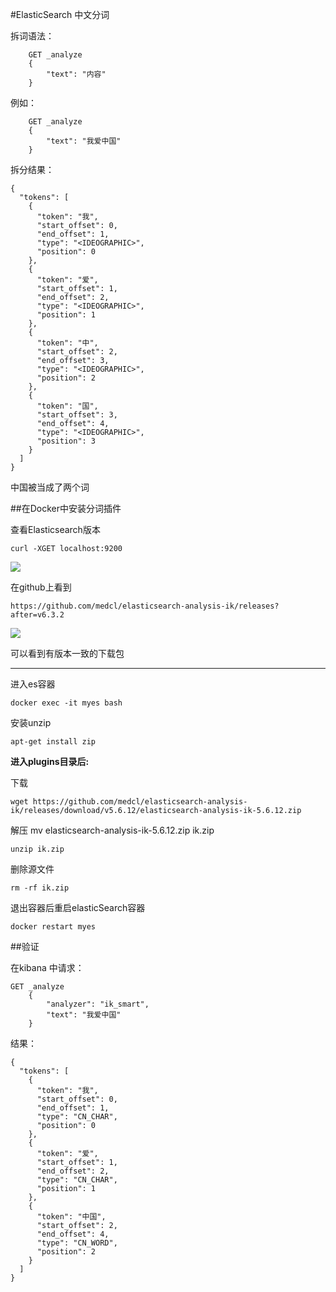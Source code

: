 #ElasticSearch 中文分词



拆词语法：


		GET _analyze
		{
			"text": "内容"
		}


例如：

		GET _analyze
		{
			"text": "我爱中国"
		}

拆分结果：

	{
	  "tokens": [
	    {
	      "token": "我",
	      "start_offset": 0,
	      "end_offset": 1,
	      "type": "<IDEOGRAPHIC>",
	      "position": 0
	    },
	    {
	      "token": "爱",
	      "start_offset": 1,
	      "end_offset": 2,
	      "type": "<IDEOGRAPHIC>",
	      "position": 1
	    },
	    {
	      "token": "中",
	      "start_offset": 2,
	      "end_offset": 3,
	      "type": "<IDEOGRAPHIC>",
	      "position": 2
	    },
	    {
	      "token": "国",
	      "start_offset": 3,
	      "end_offset": 4,
	      "type": "<IDEOGRAPHIC>",
	      "position": 3
	    }
	  ]
	}



中国被当成了两个词


##在Docker中安装分词插件


查看Elasticsearch版本

	curl -XGET localhost:9200

![](../Images/9.png)


在github上看到

	https://github.com/medcl/elasticsearch-analysis-ik/releases?after=v6.3.2

![](../Images/10.png)

可以看到有版本一致的下载包


---

进入es容器 

	docker exec -it myes bash


安装unzip

	apt-get install zip




**进入plugins目录后:**


下载

	wget https://github.com/medcl/elasticsearch-analysis-ik/releases/download/v5.6.12/elasticsearch-analysis-ik-5.6.12.zip


解压
	mv elasticsearch-analysis-ik-5.6.12.zip ik.zip

	unzip ik.zip


删除源文件

	rm -rf ik.zip

退出容器后重启elasticSearch容器

	docker restart myes



##验证

在kibana 中请求：


	GET _analyze
		{
			"analyzer": "ik_smart",
			"text": "我爱中国"
		}


结果：

	{
	  "tokens": [
	    {
	      "token": "我",
	      "start_offset": 0,
	      "end_offset": 1,
	      "type": "CN_CHAR",
	      "position": 0
	    },
	    {
	      "token": "爱",
	      "start_offset": 1,
	      "end_offset": 2,
	      "type": "CN_CHAR",
	      "position": 1
	    },
	    {
	      "token": "中国",
	      "start_offset": 2,
	      "end_offset": 4,
	      "type": "CN_WORD",
	      "position": 2
	    }
	  ]
	}